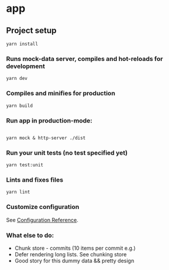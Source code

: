 # app

## Project setup
```
yarn install
```

### Runs mock-data server, compiles and hot-reloads for development
```
yarn dev
```

### Compiles and minifies for production
```
yarn build
```

### Run app in production-mode:
```

yarn mock & http-server ./dist
```

### Run your unit tests (no test specified yet)
```
yarn test:unit
```

### Lints and fixes files
```
yarn lint
```

### Customize configuration
See [Configuration Reference](https://cli.vuejs.org/config/).


### What else to do:
- Chunk store - commits (10 items per commit e.g.)
- Defer rendering long lists. See chunking store
- Good story for this dummy data && pretty design
